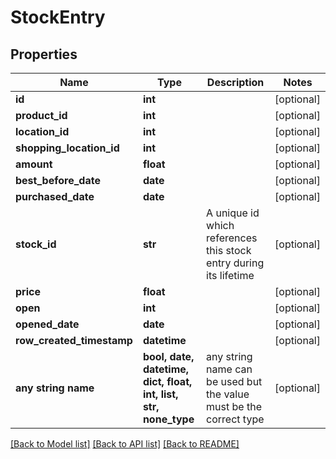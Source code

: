# StockEntry


## Properties
Name | Type | Description | Notes
------------ | ------------- | ------------- | -------------
**id** | **int** |  | [optional] 
**product_id** | **int** |  | [optional] 
**location_id** | **int** |  | [optional] 
**shopping_location_id** | **int** |  | [optional] 
**amount** | **float** |  | [optional] 
**best_before_date** | **date** |  | [optional] 
**purchased_date** | **date** |  | [optional] 
**stock_id** | **str** | A unique id which references this stock entry during its lifetime | [optional] 
**price** | **float** |  | [optional] 
**open** | **int** |  | [optional] 
**opened_date** | **date** |  | [optional] 
**row_created_timestamp** | **datetime** |  | [optional] 
**any string name** | **bool, date, datetime, dict, float, int, list, str, none_type** | any string name can be used but the value must be the correct type | [optional]

[[Back to Model list]](../README.md#documentation-for-models) [[Back to API list]](../README.md#documentation-for-api-endpoints) [[Back to README]](../README.md)


